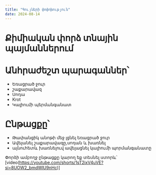 ```yaml
---
title: "Գույների փոփոխություն"
date: 2024-08-14
---
```


# Քիմիական փորձ տնային պայմաններում 
# Անհրաժեշտ պարագաններ՝
- Եռացրած ջուր
- շաքարավազ
- Սոդա
- Krot
- Կալիումի պերմանգանատ
#  Ընթացքը՝
-  Թափանցիկ անոթի մեջ լցնել եռացրած ջուր
- Ավելանել  շաքարավազը,սոդան և խառնել
- այնուհետև խառնելուվ  ավելացնել կալիումի պորմանգանատը

Փորձի ամբողջ ընթացքը կարող եք տեսնել ստորև՝
[video(https://youtube.com/shorts/1sT2ixV4uVE?si=8UOW2_bmdWlU9nHc)]

